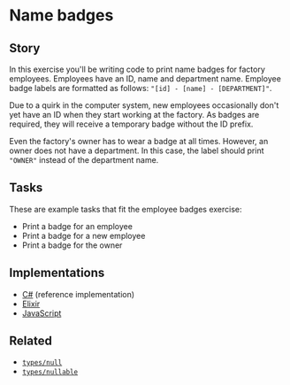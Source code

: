 # Name badges

## Story

In this exercise you'll be writing code to print name badges for factory employees. Employees have an ID, name and department name. Employee badge labels are formatted as follows: `"[id] - [name] - [DEPARTMENT]"`.

Due to a quirk in the computer system, new employees occasionally don't yet have an ID when they start working at the factory. As badges are required, they will receive a temporary badge without the ID prefix.

Even the factory's owner has to wear a badge at all times. However, an owner does not have a department. In this case, the label should print `"OWNER"` instead of the department name.

## Tasks

These are example tasks that fit the employee badges exercise:

- Print a badge for an employee
- Print a badge for a new employee
- Print a badge for the owner

## Implementations

- [C#][implementation-csharp] (reference implementation)
- [Elixir][implementation-elixir]
- [JavaScript][implementation-javascript]

## Related

- [`types/null`][types-null]
- [`types/nullable`][types-nullable]

[types-null]: ../types/null.md
[types-nullable]: ../types/nullable.md
[implementation-csharp]: ../../languages/csharp/exercises/concept/nullability/.docs/instructions.md
[implementation-elixir]: ../../languages/elixir/exercises/concept/nil/.docs/instructions.md
[implementation-javascript]: ../../languages/javascript/exercises/concept/nullability/.docs/instructions.md
